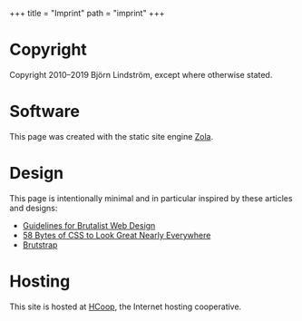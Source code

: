 +++
title = "Imprint"
path = "imprint"
+++

# Copyright

Copyright 2010–2019 Björn Lindström, except where otherwise stated.

# Software

This page was created with the static site engine [Zola](https://www.getzola.org/).

# Design

This page is intentionally minimal and in particular inspired by these articles and designs:

* [Guidelines for Brutalist Web Design](https://brutalist-web.design/)
* [58 Bytes of CSS to Look Great Nearly Everywhere](https://jrl.ninja/etc/1/)
* [Brutstrap](https://emsenn.net/brutstrap.html)

# Hosting

This site is hosted at [HCoop](https://hcoop.net), the Internet hosting cooperative.
